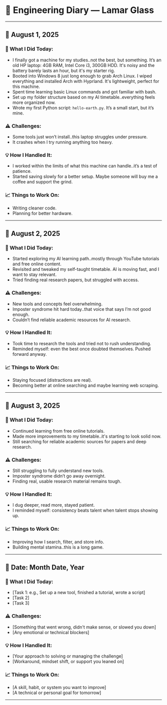 # 🧠 Engineering Diary — Lamar Glass

---

## 📅 August 1, 2025

### 🔧 What I Did Today:
- I finally got a machine for my studies..not the best, but something. It’s an old HP laptop: 4GB RAM, Intel Core i3, 300GB HDD. It's noisy and the battery barely lasts an hour, but it's my starter rig.
- Booted into Windows 8 just long enough to grab Arch Linux. I wiped everything and installed Arch with Hyprland. It's lightweight, perfect for this machine.
- Spent time learning basic Linux commands and got familiar with bash.
- Set up my folder structure based on my AI timetable..everything feels more organized now.
- Wrote my first Python script: `hello-earth.py`. It’s a small start, but it’s mine.

### ⚠️ Challenges:
- Some tools just won’t install..this laptop struggles under pressure.
- It crashes when I try running anything too heavy.

### 💡 How I Handled It:
- I worked within the limits of what this machine can handle..it’s a test of patience.
- Started saving slowly for a better setup. Maybe someone will buy me a coffee and support the grind.

### 📈 Things to Work On:
- Writing cleaner code.
- Planning for better hardware.

---

## 📅 August 2, 2025

### 🔧 What I Did Today:
- Started exploring my AI learning path..mostly through YouTube tutorials and free online content.
- Revisited and tweaked my self-taught timetable. AI is moving fast, and I want to stay relevant.
- Tried finding real research papers, but struggled with access.

### ⚠️ Challenges:
- New tools and concepts feel overwhelming.
- Imposter syndrome hit hard today..that voice that says I’m not good enough.
- Couldn’t find reliable academic resources for AI research.

### 💡 How I Handled It:
- Took time to research the tools and tried not to rush understanding.
- Reminded myself: even the best once doubted themselves. Pushed forward anyway.

### 📈 Things to Work On:
- Staying focused (distractions are real).
- Becoming better at online searching and maybe learning web scraping.

---

## 📅 August 3, 2025

### 🔧 What I Did Today:
- Continued learning from free online tutorials.
- Made more improvements to my timetable..it's starting to look solid now.
- Still searching for reliable academic sources for papers and deep research.

### ⚠️ Challenges:
- Still struggling to fully understand new tools.
- Imposter syndrome didn’t go away overnight.
- Finding real, usable research material remains tough.

### 💡 How I Handled It:
- I dug deeper, read more, stayed patient.
- I reminded myself: consistency beats talent when talent stops showing up.

### 📈 Things to Work On:
- Improving how I search, filter, and store info.
- Building mental stamina..this is a long game.

---

## 📅 Date: Month Date, Year

### 🔧 What I Did Today:
- [Task 1: e.g., Set up a new tool, finished a tutorial, wrote a script]
- [Task 2]
- [Task 3]

### ⚠️ Challenges:
- [Something that went wrong, didn't make sense, or slowed you down]
- [Any emotional or technical blockers]

### 💡 How I Handled It:
- [Your approach to solving or managing the challenge]
- [Workaround, mindset shift, or support you leaned on]

### 📈 Things to Work On:
- [A skill, habit, or system you want to improve]
- [A technical or personal goal for tomorrow]

---
